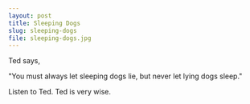 ```yaml
---
layout: post
title: Sleeping Dogs
slug: sleeping-dogs
file: sleeping-dogs.jpg
---
```


Ted says, 

"You must always let sleeping dogs lie, but never let lying dogs sleep."

Listen to Ted.
Ted is very wise.